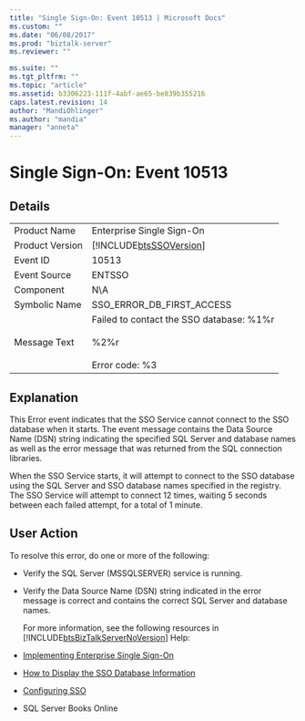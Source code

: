 ```yaml
---
title: "Single Sign-On: Event 10513 | Microsoft Docs"
ms.custom: ""
ms.date: "06/08/2017"
ms.prod: "biztalk-server"
ms.reviewer: ""

ms.suite: ""
ms.tgt_pltfrm: ""
ms.topic: "article"
ms.assetid: b3306223-111f-4abf-ae65-be839b355216
caps.latest.revision: 14
author: "MandiOhlinger"
ms.author: "mandia"
manager: "anneta"
---
```

# Single Sign-On: Event 10513
## Details  

|                 |                                                                                      |
|-----------------|--------------------------------------------------------------------------------------|
|  Product Name   |                              Enterprise Single Sign-On                               |
| Product Version |              [!INCLUDE[btsSSOVersion](../includes/btsssoversion-md.md)]              |
|    Event ID     |                                        10513                                         |
|  Event Source   |                                        ENTSSO                                        |
|    Component    |                                         N\A                                          |
|  Symbolic Name  |                              SSO_ERROR_DB_FIRST_ACCESS                               |
|  Message Text   | Failed to contact the SSO database: %1%r<br /><br /> %2%r<br /><br /> Error code: %3 |

## Explanation  
 This Error event indicates that the SSO Service cannot connect to the SSO database when it starts. The event message contains the Data Source Name (DSN) string indicating the specified SQL Server and database names as well as the error message that was returned from the SQL connection libraries.  

 When the SSO Service starts, it will attempt to connect to the SSO database using the SQL Server and SSO database names specified in the registry. The SSO Service will attempt to connect 12 times, waiting 5 seconds between each failed attempt, for a total of 1 minute.  

## User Action  
 To resolve this error, do one or more of the following:  

- Verify the SQL Server (MSSQLSERVER) service is running.  

- Verify the Data Source Name (DSN) string indicated in the error message is correct and contains the correct SQL Server and database names.  

  For more information, see the following resources in [!INCLUDE[btsBizTalkServerNoVersion](../includes/btsbiztalkservernoversion-md.md)] Help:  

- [Implementing Enterprise Single Sign-On](../core/implementing-enterprise-single-sign-on.md)  

- [How to Display the SSO Database Information](../core/how-to-display-the-sso-database-information.md)  

- [Configuring SSO](../core/configuring-sso.md)  

- SQL Server Books Online
